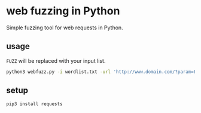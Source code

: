 # web fuzzing in Python
Simple fuzzing tool for web requests in Python.

## usage
`FUZZ` will be replaced with your input list.

``` bash
python3 webfuzz.py -i wordlist.txt -url 'http://www.domain.com/?param=FUZZ'
```

## setup
``` bash
pip3 install requests
```